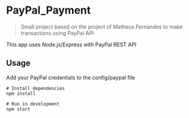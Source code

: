 # PayPal_Payment

> Small project based on the project of Matheus Fernandes to make transactions using PayPal API

This app uses Node.js/Express with PayPal REST API 

## Usage

Add your PayPal credentials to the config/paypal file

```
# Install dependencies
npm install

# Run in development
npm start

```
